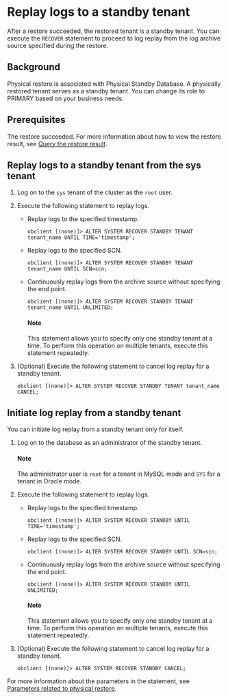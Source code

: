 # Replay logs to a standby tenant

After a restore succeeded, the restored tenant is a standby tenant. You can execute the `RECOVER` statement to proceed to log replay from the log archive source specified during the restore.

## Background

Physical restore is associated with Physical Standby Database. A physically restored tenant serves as a standby tenant. You can change its role to PRIMARY based on your business needs.

## Prerequisites

The restore succeeded. For more information about how to view the restore result, see [Query the restore result](5.view-the-restore-history.md).

## Replay logs to a standby tenant from the sys tenant

1. Log on to the `sys` tenant of the cluster as the `root` user.

2. Execute the following statement to replay logs.


   * Replay logs to the specified timestamp.

      ```shell
      obclient [(none)]> ALTER SYSTEM RECOVER STANDBY TENANT tenant_name UNTIL TIME='timestamp';
      ```

   * Replay logs to the specified SCN.

      ```shell
      obclient [(none)]> ALTER SYSTEM RECOVER STANDBY TENANT tenant_name UNTIL SCN=scn;
      ```

   * Continuously replay logs from the archive source without specifying the end point.

      ```shell
      obclient [(none)]> ALTER SYSTEM RECOVER STANDBY TENANT tenant_name UNTIL UNLIMITED;
      ```

     <main id="notice" type='explain'>
     <h4>Note</h4>
     <p>This statement allows you to specify only one standby tenant at a time. To perform this operation on multiple tenants, execute this statement repeatedly. </p>
     </main>

3. (Optional) Execute the following statement to cancel log replay for a standby tenant.

   ```shell
   obclient [(none)]> ALTER SYSTEM RECOVER STANDBY TENANT tenant_name CANCEL;
   ```

## Initiate log replay from a standby tenant

You can initiate log replay from a standby tenant only for itself.

1. Log on to the database as an administrator of the standby tenant.

   <main id="notice" type='explain'>
   <h4>Note</h4>
   <p>The administrator user is <code>root</code> for a tenant in MySQL mode and <code>SYS</code> for a tenant in Oracle mode. </p>
   </main>

2. Execute the following statement to replay logs.


   * Replay logs to the specified timestamp.

      ```shell
      obclient [(none)]> ALTER SYSTEM RECOVER STANDBY UNTIL TIME='timestamp';
      ```

   * Replay logs to the specified SCN.

      ```shell
      obclient [(none)]> ALTER SYSTEM RECOVER STANDBY UNTIL SCN=scn;
      ```

   * Continuously replay logs from the archive source without specifying the end point.

      ```shell
      obclient [(none)]> ALTER SYSTEM RECOVER STANDBY UNTIL UNLIMITED;
      ```

     <main id="notice" type='explain'>
     <h4>Note</h4>
     <p>This statement allows you to specify only one standby tenant at a time. To perform this operation on multiple tenants, execute this statement repeatedly. </p>
     </main>

3. (Optional) Execute the following statement to cancel log replay for a standby tenant.

   ```shell
   obclient [(none)]> ALTER SYSTEM RECOVER STANDBY CANCEL;
   ```

For more information about the parameters in the statement, see [Parameters related to physical restore](8.parameters-of-the-restore.md).
